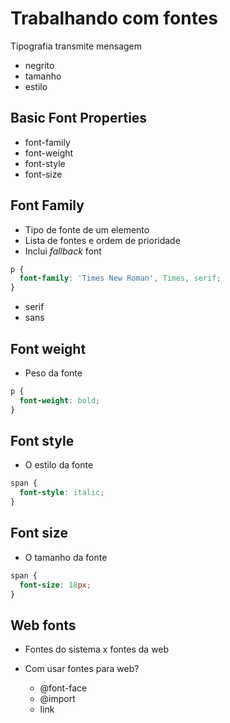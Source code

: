 # Trabalhando com fontes

Tipografia transmite mensagem

- negrito
- tamanho
- estilo

## Basic Font Properties

- font-family
- font-weight
- font-style
- font-size

## Font Family

- Tipo de fonte de um elemento
- Lista de fontes e ordem de prioridade
- Inclui _fallback_ font

```css
p {
  font-family: 'Times New Roman', Times, serif;
}
```

- serif
- sans

## Font weight

- Peso da fonte

```css
p {
  font-weight: bold;
}
```

## Font style

- O estilo da fonte

```css
span {
  font-style: italic;
}
```

## Font size

- O tamanho da fonte

```css
span {
  font-size: 18px;
}
```

## Web fonts

- Fontes do sistema x fontes da web
- Com usar fontes para web?

  - @font-face
  - @import
  - link
